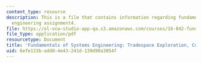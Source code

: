```yaml
---
content_type: resource
description: This is a file that contains information regarding fundamentals of systems
  engineering assignment4.
file: https://ol-ocw-studio-app-qa.s3.amazonaws.com/courses/16-842-fundamentals-of-systems-engineering-fall-2015/6efe133badd04e43241d139d90a3054f_MIT16_842F15_Assignment4.pdf
file_type: application/pdf
resourcetype: Document
title: 'Fundamentals of Systems Engineering: Tradespace Exploration, Concept Selection'
uid: 6efe133b-add0-4e43-241d-139d90a3054f
---
```

